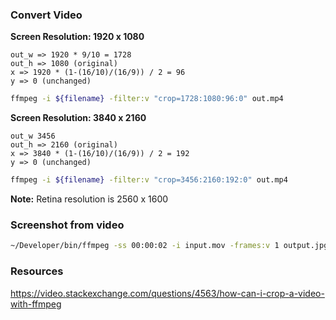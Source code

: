 
### Convert Video

**Screen Resolution: 1920 x 1080**

```
out_w => 1920 * 9/10 = 1728 
out_h => 1080 (original)
x => 1920 * (1-(16/10)/(16/9)) / 2 = 96
y => 0 (unchanged)
```

```sh
ffmpeg -i ${filename} -filter:v "crop=1728:1080:96:0" out.mp4
```

**Screen Resolution: 3840 x 2160**

```
out_w 3456
out_h => 2160 (original)
x => 3840 * (1-(16/10)/(16/9)) / 2 = 192
y => 0 (unchanged)
```
```sh
ffmpeg -i ${filename} -filter:v "crop=3456:2160:192:0" out.mp4
```

**Note:** Retina resolution is 2560 x 1600

### Screenshot from video

```sh
~/Developer/bin/ffmpeg -ss 00:00:02 -i input.mov -frames:v 1 output.jpg
```

### Resources

https://video.stackexchange.com/questions/4563/how-can-i-crop-a-video-with-ffmpeg

